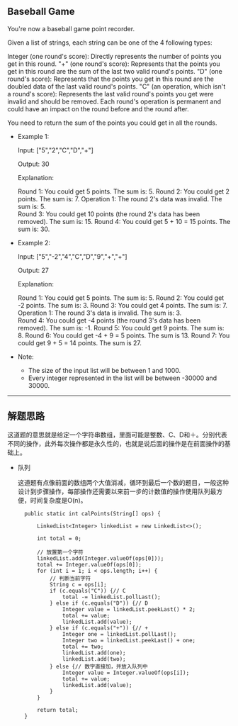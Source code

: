 ## Baseball Game

You're now a baseball game point recorder.

Given a list of strings, each string can be one of the 4 following types:

Integer (one round's score): Directly represents the number of points you get in this round.
"+" (one round's score): Represents that the points you get in this round are the sum of the last two valid round's points.
"D" (one round's score): Represents that the points you get in this round are the doubled data of the last valid round's points.
"C" (an operation, which isn't a round's score): Represents the last valid round's points you get were invalid and should be removed.
Each round's operation is permanent and could have an impact on the round before and the round after.

You need to return the sum of the points you could get in all the rounds.

- Example 1:
  
  Input: ["5","2","C","D","+"]

  Output: 30

  Explanation: 

  Round 1: You could get 5 points. The sum is: 5.
  Round 2: You could get 2 points. The sum is: 7.
  Operation 1: The round 2's data was invalid. The sum is: 5.  
  Round 3: You could get 10 points (the round 2's data has been removed). The sum is: 15.
  Round 4: You could get 5 + 10 = 15 points. The sum is: 30.

- Example 2:
  
  Input: ["5","-2","4","C","D","9","+","+"]

  Output: 27

  Explanation: 

  Round 1: You could get 5 points. The sum is: 5.
  Round 2: You could get -2 points. The sum is: 3.
  Round 3: You could get 4 points. The sum is: 7.
  Operation 1: The round 3's data is invalid. The sum is: 3.  
  Round 4: You could get -4 points (the round 3's data has been removed). The sum is: -1.
  Round 5: You could get 9 points. The sum is: 8.
  Round 6: You could get -4 + 9 = 5 points. The sum is 13.
  Round 7: You could get 9 + 5 = 14 points. The sum is 27.

- Note:
  - The size of the input list will be between 1 and 1000.
  - Every integer represented in the list will be between -30000 and 30000.

---

## 解题思路

这道题的意思就是给定一个字符串数组，里面可能是整数、C、D和＋。分别代表不同的操作，此外每次操作都是永久性的，也就是说后面的操作是在前面操作的基础上。

- 队列

  这道题有点像前面的数组两个大值消减，循环到最后一个数的题目，一般这种设计到步骤操作，每部操作还需要以来前一步的计数值的操作使用队列最方便，时间复杂度是O(n)。

  ```
	public static int calPoints(String[] ops) {

		LinkedList<Integer> linkedList = new LinkedList<>();

		int total = 0;

		// 放置第一个字符
		linkedList.add(Integer.valueOf(ops[0]));
		total += Integer.valueOf(ops[0]);
		for (int i = 1; i < ops.length; i++) {
			// 判断当前字符
			String c = ops[i];
			if (c.equals("C")) {// C
				total -= linkedList.pollLast();
			} else if (c.equals("D")) {// D
				Integer value = linkedList.peekLast() * 2;
				total += value;
				linkedList.add(value);
			} else if (c.equals("+")) {// +
				Integer one = linkedList.pollLast();
				Integer two = linkedList.peekLast() + one;
				total += two;
				linkedList.add(one);
				linkedList.add(two);
			} else {// 数字直接加，并放入队列中
				Integer value = Integer.valueOf(ops[i]);
				total += value;
				linkedList.add(value);
			}
		}

		return total;
	}
  ```